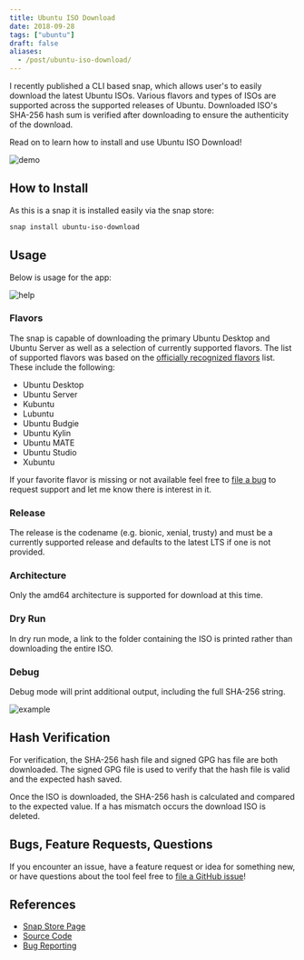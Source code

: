 ```yaml
---
title: Ubuntu ISO Download
date: 2018-09-28
tags: ["ubuntu"]
draft: false
aliases:
  - /post/ubuntu-iso-download/
---
```


I recently published a CLI based snap, which allows user's to easily download the latest Ubuntu ISOs. Various flavors and types of ISOs are supported across the supported releases of Ubuntu. Downloaded ISO's SHA-256 hash sum is verified after downloading to ensure the authenticity of the download.

Read on to learn how to install and use Ubuntu ISO Download!

![demo](/img/projects/ubuntu-iso-download/cli.gif#center)

## How to Install

As this is a snap it is installed easily via the snap store:

```bash
snap install ubuntu-iso-download
```

## Usage

Below is usage for the app:

![help](/img/projects/ubuntu-iso-download/help.png#center)

### Flavors

The snap is capable of downloading the primary Ubuntu Desktop and Ubuntu Server as well as a selection of currently supported flavors. The list of supported flavors was based on the [officially recognized flavors](https://www.ubuntu.com/download/flavours) list. These include the following:

* Ubuntu Desktop
* Ubuntu Server
* Kubuntu
* Lubuntu
* Ubuntu Budgie
* Ubuntu Kylin
* Ubuntu MATE
* Ubuntu Studio
* Xubuntu

If your favorite flavor is missing or not available feel free to [file a bug](https://github.com/powersj/ubuntu-iso-download/issues/new) to request support and let me know there is interest in it.

### Release

The release is the codename (e.g. bionic, xenial, trusty) and must be a currently supported release and defaults to the latest LTS if one is not provided.

### Architecture

Only the amd64 architecture is supported for download at this time.

### Dry Run

In dry run mode, a link to the folder containing the ISO is printed rather than downloading the entire ISO.

### Debug

Debug mode will print additional output, including the full SHA-256 string.

![example](/img/projects/ubuntu-iso-download/example.png#center)

## Hash Verification

For verification, the SHA-256 hash file and signed GPG has file are both downloaded. The signed GPG file is used to verify that the hash file is valid and the expected hash saved.

Once the ISO is downloaded, the SHA-256 hash is calculated and compared to the expected value. If a has mismatch occurs the download ISO is deleted.

## Bugs, Feature Requests, Questions

If you encounter an issue, have a feature request or idea for something new, or have questions about the tool feel free to [file a GitHub issue](https://github.com/powersj/ubuntu-iso-download/issues/new)!

## References

* [Snap Store Page](https://snapcraft.io/ubuntu-iso-download)
* [Source Code](https://github.com/powersj/ubuntu-iso-download)
* [Bug Reporting](https://github.com/powersj/ubuntu-iso-download/issues/new)
